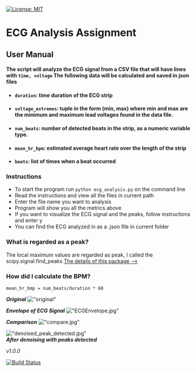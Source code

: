 [![License: MIT](https://img.shields.io/badge/License-MIT-yellow.svg)](https://opensource.org/licenses/MIT)  
# ECG Analysis Assignment  
## User Manual  
#### The script will analyze the ECG signal from a CSV file that will have lines with `time, voltage` The following data will be calculated and saved in json files
+ #### `duration`: time duration of the ECG strip
+ #### `voltage_extremes`: tuple in the form (min, max) where min and max are the minimum and maximum lead voltages found in the data file.
+ #### `num_beats`: number of detected beats in the strip, as a numeric variable type.
+ #### `mean_hr_bpm`: estimated average heart rate over the length of the strip
+ #### `beats`: list of times when a beat occurred  

### Instructions
+ To start the program run `python ecg_analysis.py` on the command line  
+ Read the instructions and view all the files in current path
+ Enter the file name you want to analysis
+ Program will show you all the metrics above
+ If you want to visualize the ECG signal and the peaks, follow instructions and enter y
+ You can find the ECG analyzed in as a .json file in current folder


### What is regarded as a peak?
The local maximum values are regarded as peak, I called the scipy.signal.find_peaks
[The details of this package -->](https://docs.scipy.org/doc/scipy/reference/generated/scipy.signal.find_peaks.html)  

### How did I calculate the BPM?  
`mean_hr_bmp = num_beats/duration * 60`    

***Original***
!["original"](/originalECG.jpg)  

***Envelope of ECG Signal***
!["ECGEnvelope.jpg"](/ECGEnvelope.jpg)  

***Comparison***
!["compare.jpg"](/compare.jpg)  


!["denoised_peak_detected.jpg"](/denoised_peak_detected.jpg)  
***After denoising with peaks detected***
  
  *v1.0.0*  
  
[![Build Status](https://travis-ci.org/MingzheHu-Duke/TrialRepo2.svg?branch=master)](https://travis-ci.org/MingzheHu-Duke/TrialRepo2)
